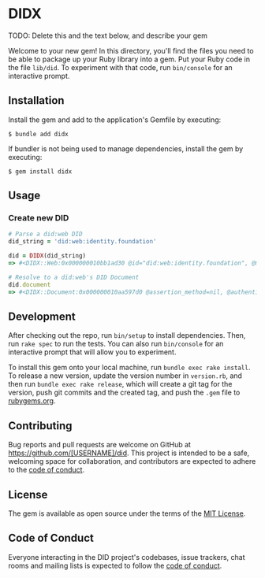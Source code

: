 # DIDX

TODO: Delete this and the text below, and describe your gem

Welcome to your new gem! In this directory, you'll find the files you need to be able to package up your Ruby library into a gem. Put your Ruby code in the file `lib/did`. To experiment with that code, run `bin/console` for an interactive prompt.

## Installation

Install the gem and add to the application's Gemfile by executing:

    $ bundle add didx

If bundler is not being used to manage dependencies, install the gem by executing:

    $ gem install didx

## Usage

### Create new DID

```ruby
# Parse a did:web DID
did_string = 'did:web:identity.foundation'

did = DIDX(did_string)
=> #<DIDX::Web:0x000000010bb1ad30 @id="did:web:identity.foundation", @method="web", @method_id="identity.foundation", @prefix="did"> 

# Resolve to a did:web's DID Document 
did.document
=> #<DIDX::Document:0x000000010aa597d0 @assertion_method=nil, @authentication=nil, @context=["https://www.w3.org/ns/did/v1"], @document={"@context"=>["https://www.w3.org/ns/did/v1"], "id"=>"did:web:identity.foundation"}, @id="did:web:identity.foundation", @service=nil, @verification_method=nil>

```

## Development

After checking out the repo, run `bin/setup` to install dependencies. Then, run `rake spec` to run the tests. You can also run `bin/console` for an interactive prompt that will allow you to experiment.

To install this gem onto your local machine, run `bundle exec rake install`. To release a new version, update the version number in `version.rb`, and then run `bundle exec rake release`, which will create a git tag for the version, push git commits and the created tag, and push the `.gem` file to [rubygems.org](https://rubygems.org).

## Contributing

Bug reports and pull requests are welcome on GitHub at https://github.com/[USERNAME]/did. This project is intended to be a safe, welcoming space for collaboration, and contributors are expected to adhere to the [code of conduct](https://github.com/[USERNAME]/did/blob/main/CODE_OF_CONDUCT.md).

## License

The gem is available as open source under the terms of the [MIT License](https://opensource.org/licenses/MIT).

## Code of Conduct

Everyone interacting in the DID project's codebases, issue trackers, chat rooms and mailing lists is expected to follow the [code of conduct](https://github.com/[USERNAME]/did/blob/main/CODE_OF_CONDUCT.md).
